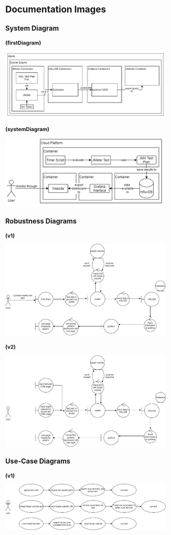 # Documentation Images

## System Diagram
### (firstDiagram)
<img src="firstDiagram.png" >

### (systemDiagram)
<img src="systemDiagram.png" >

## Robustness Diagrams
### (v1)
<img src="robustness_diagrams/robustnessDiagramV1.png" >

### (v2)
<img src="robustness_diagrams/robustnessDiagramV2.png" >

## Use-Case Diagrams
### (v1)
<img src="use_cases/useCaseDiagramV1.png" >


